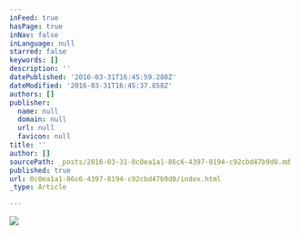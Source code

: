 ```yaml
---
inFeed: true
hasPage: true
inNav: false
inLanguage: null
starred: false
keywords: []
description: ''
datePublished: '2016-03-31T16:45:59.288Z'
dateModified: '2016-03-31T16:45:37.858Z'
authors: []
publisher:
  name: null
  domain: null
  url: null
  favicon: null
title: ''
author: []
sourcePath: _posts/2016-03-31-0c0ea1a1-86c6-4397-8194-c92cbd47b9d0.md
published: true
url: 0c0ea1a1-86c6-4397-8194-c92cbd47b9d0/index.html
_type: Article

---
```

![](https://the-grid-user-content.s3-us-west-2.amazonaws.com/92e7d514-2534-4fd5-bd8d-0953ed58eb72.png)